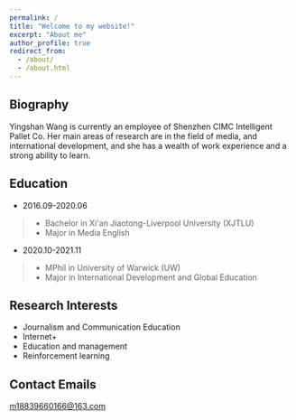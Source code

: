 ```yaml
---
permalink: /
title: "Welcome to my website!"
excerpt: "About me"
author_profile: true
redirect_from: 
  - /about/
  - /about.html
---
```



Biography
------
Yingshan Wang is currently an employee of Shenzhen CIMC Intelligent Pallet Co. Her main areas of research are in the field of media, and international development, and she has a wealth of work experience and a strong ability to learn. 

Education
------
- 2016.09-2020.06  
>- Bachelor in Xi'an Jiaotong-Liverpool University (XJTLU)   
>- Major in Media English  
- 2020.10-2021.11  
>- MPhil in University of Warwick  (UW)  
>- Major in International Development and Global Education  

Research Interests
------
- Journalism and Communication Education  
- Internet+  
- Education and management
- Reinforcement learning

Contact Emails
------
m18839660166@163.com  
